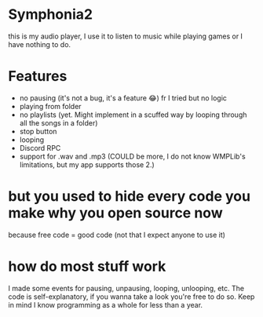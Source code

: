 # Symphonia2
this is my audio player, I use it to listen to music while playing games or I have nothing to do.

# Features
* no pausing (it's not a bug, it's a feature 😂) 
fr I tried but no logic
* playing from folder
* no playlists (yet. Might implement in a scuffed way by looping through all the songs in a folder)
* stop button
* looping
* Discord RPC
* support for .wav and .mp3 (COULD be more, I do not know WMPLib's limitations, but my app supports those 2.)

# but you used to hide every code you make why you open source now
because free code = good code (not that I expect anyone to use it)

# how do most stuff work
I made some events for pausing, unpausing, looping, unlooping, etc. The code is self-explanatory, if you wanna take a look you're free to do so. Keep in mind I know programming as a whole for less than a year.
